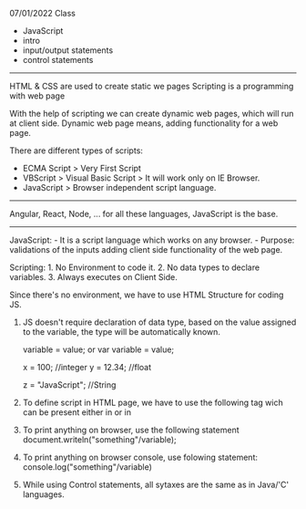 07/01/2022 Class

- JavaScript
- intro
- input/output statements
- control statements

-------

HTML & CSS are used to create static we pages
Scripting is a programming with web page

With the help of scripting we can create dynamic web pages, which will run at client side.
Dynamic web page means, adding functionality for a web page.

There are different types of scripts:
- ECMA Script > Very First Script 
- VBScript > Visual Basic Script > It will work only on IE Browser.
- JavaScript > Browser independent script language.

-------

Angular, React, Node, ... for all these languages, JavaScript is the base.

-------

JavaScript:
    - It is a script language which works on any browser.
    - Purpose: validations of the inputs
        adding client side functionality of the web page.

Scripting:
    1. No Environment to code it.
    2. No data types to declare variables.
    3. Always executes on Client Side.

Since there's no environment, we have to use HTML Structure for coding JS.

1. JS doesn't require declaration of data type,
 based on the value assigned to the variable, the type will be automatically known.

    variable = value;
    or
    var variable = value;

    x = 100; //integer
    y = 12.34; //float

    z = "JavaScript"; //String

2. To define script in HTML page, we have to use the following tag wich can be present either in <head> or in <body>
<script type ="text/javascript">
    body of the script (becomes JS lang)
</script>


3. To print anything on browser, use the following statement
document.writeln("something"/variable);

4. To print anything on browser console, use folowing statement:
    console.log("something"/variable)

5. While using Control statements, all sytaxes are the same as in Java/'C' languages.

